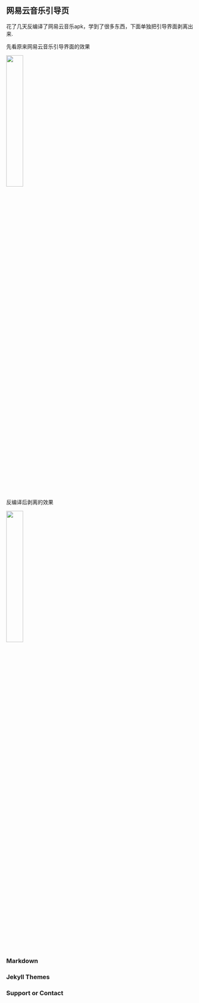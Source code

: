 ## 网易云音乐引导页

花了几天反编译了网易云音乐apk，学到了很多东西，下面单独把引导界面剥离出来.

先看原来网易云音乐引导界面的效果

<img src="https://github.com/OrandNotCN/NeteaseMusicGuide/blob/master/gif/1.gif" width="30%" height="30%"/>

反编译后剥离的效果

<img src="https://github.com/OrandNotCN/NeteaseMusicGuide/blob/master/gif/2.gif" width="30%" height="30%"/>

### Markdown


### Jekyll Themes

### Support or Contact
